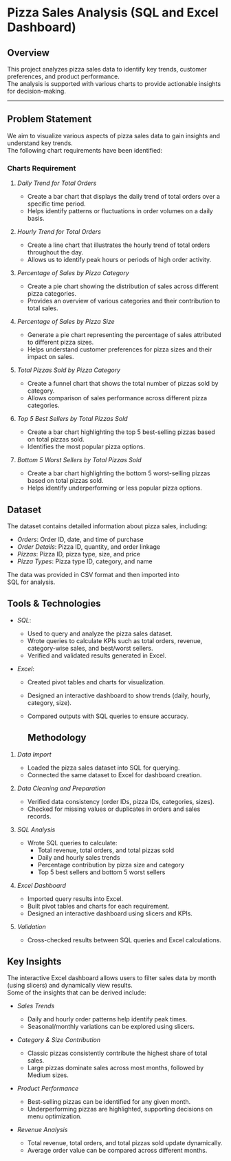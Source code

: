 # Pizza Sales Analysis (SQL and Excel Dashboard)

## Overview
This project analyzes pizza sales data to identify key trends, customer preferences, and product performance.  
The analysis is supported with various charts to provide actionable insights for decision-making.

---

## Problem Statement
We aim to visualize various aspects of pizza sales data to gain insights and understand key trends.  
The following chart requirements have been identified:

### Charts Requirement

1. *Daily Trend for Total Orders*  
   - Create a bar chart that displays the daily trend of total orders over a specific time period.  
   - Helps identify patterns or fluctuations in order volumes on a daily basis.
2. *Hourly Trend for Total Orders*  
   - Create a line chart that illustrates the hourly trend of total orders throughout the day.  
   - Allows us to identify peak hours or periods of high order activity.

3. *Percentage of Sales by Pizza Category*  
   - Create a pie chart showing the distribution of sales across different pizza categories.  
   - Provides an overview of various categories and their contribution to total sales.

4. *Percentage of Sales by Pizza Size*  
   - Generate a pie chart representing the percentage of sales attributed to different pizza sizes.  
   - Helps understand customer preferences for pizza sizes and their impact on sales.

5. *Total Pizzas Sold by Pizza Category*  
   - Create a funnel chart that shows the total number of pizzas sold by category.  
   - Allows comparison of sales performance across different pizza categories.

6. *Top 5 Best Sellers by Total Pizzas Sold*  
   - Create a bar chart highlighting the top 5 best-selling pizzas based on total pizzas sold.  
   - Identifies the most popular pizza options.

7. *Bottom 5 Worst Sellers by Total Pizzas Sold*  
   - Create a bar chart highlighting the bottom 5 worst-selling pizzas based on total pizzas sold.  
   - Helps identify underperforming or less popular pizza options.

## Dataset
The dataset contains detailed information about pizza sales, including:

- *Orders*: Order ID, date, and time of purchase  
- *Order Details*: Pizza ID, quantity, and order linkage  
- *Pizzas*: Pizza ID, pizza type, size, and price  
- *Pizza Types*: Pizza type ID, category, and name  

The data was provided in CSV format and then imported into SQL for analysis.

## Tools & Technologies
- *SQL*:  
  - Used to query and analyze the pizza sales dataset.  
  - Wrote queries to calculate KPIs such as total orders, revenue, category-wise sales, and best/worst sellers.  
  - Verified and validated results generated in Excel.  

- *Excel*:  
  - Created pivot tables and charts for visualization.  
  - Designed an interactive dashboard to show trends (daily, hourly, category, size).  
  - Compared outputs with SQL queries to ensure accuracy.

    ## Methodology

1. *Data Import*
   - Loaded the pizza sales dataset into SQL for querying.  
   - Connected the same dataset to Excel for dashboard creation.  

2. *Data Cleaning and Preparation*
   - Verified data consistency (order IDs, pizza IDs, categories, sizes).  
   - Checked for missing values or duplicates in orders and sales records.  

3. *SQL Analysis*
   - Wrote SQL queries to calculate:  
     - Total revenue, total orders, and total pizzas sold  
     - Daily and hourly sales trends  
     - Percentage contribution by pizza size and category  
     - Top 5 best sellers and bottom 5 worst sellers  

4. *Excel Dashboard*
   - Imported query results into Excel.  
   - Built pivot tables and charts for each requirement.  
   - Designed an interactive dashboard using slicers and KPIs.  

5. *Validation*
   - Cross-checked results between SQL queries and Excel calculations.  

## Key Insights

The interactive Excel dashboard allows users to filter sales data by month (using slicers) and dynamically view results.  
Some of the insights that can be derived include:

- *Sales Trends*  
  - Daily and hourly order patterns help identify peak times.  
  - Seasonal/monthly variations can be explored using slicers.  

- *Category & Size Contribution*  
  - Classic pizzas consistently contribute the highest share of total sales.  
  - Large pizzas dominate sales across most months, followed by Medium sizes.  

- *Product Performance*  
  - Best-selling pizzas can be identified for any given month.  
  - Underperforming pizzas are highlighted, supporting decisions on menu optimization.  

- *Revenue Analysis*  
  - Total revenue, total orders, and total pizzas sold update dynamically.
  - Average order value can be compared across different months.

 
